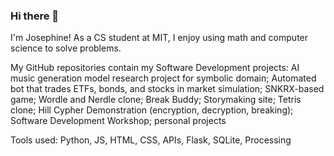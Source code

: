 ### Hi there 👋

I'm Josephine! As a CS student at MIT, I enjoy using math and computer science to solve problems.

My GitHub repositories contain my Software Development projects: AI music generation model research project for symbolic domain; Automated bot that trades ETFs, bonds, and stocks in market simulation; SNKRX-based game; Wordle and Nerdle clone; Break Buddy; Storymaking site; Tetris clone; Hill Cypher Demonstration (encryption, decryption, breaking); Software Development Workshop; personal projects

Tools used: Python, JS, HTML, CSS, APIs, Flask, SQLite, Processing

<!--
**josephinelee1234/josephinelee1234** is a ✨ _special_ ✨ repository because its `README.md` (this file) appears on your GitHub profile.

Here are some ideas to get you started:

- 🔭 I’m currently working on ...
- 🌱 I’m currently learning ...
- 👯 I’m looking to collaborate on ...
- 🤔 I’m looking for help with ...
- 💬 Ask me about ...
- 📫 How to reach me: ...
- 😄 Pronouns: ...
- ⚡ Fun fact: ...
-->
